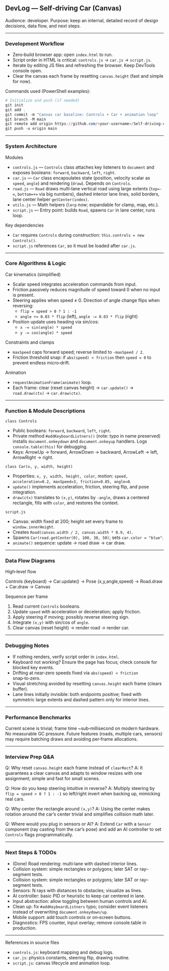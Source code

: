 ## DevLog — Self‑driving Car (Canvas)

Audience: developer. Purpose: keep an internal, detailed record of design decisions, data flow, and next steps.

---

### Development Workflow

- Zero‑build browser app: open `index.html` to run.
- Script order in HTML is critical: `controls.js` → `car.js` → `script.js`.
- Iterate by editing JS files and refreshing the browser. Keep DevTools console open.
- Clear the canvas each frame by resetting `canvas.height` (fast and simple for now).

Commands used (PowerShell examples):

```powershell
# Initialize and push (if needed)
git init
git add .
git commit -m "Canvas car baseline: Controls + Car + animation loop"
git branch -M main
git remote add origin https://github.com/<your-username>/Self-driving-car.git
git push -u origin main
```

---

### System Architecture

Modules

- `controls.js` — `Controls` class attaches key listeners to `document` and exposes booleans: `forward`, `backward`, `left`, `right`.
- `car.js` — `Car` class encapsulates state (position, velocity scalar as `speed`, `angle`) and rendering (`draw`). Depends on `Controls`.
- `road.js` — `Road` draws multi‑lane vertical road using large extents (`top=-∞`, `bottom=+∞` via big numbers), dashed interior lane lines, solid borders, lane center helper `getCenter(index)`.
- `utils.js` — Math helpers (`lerp` now; expandable for clamp, map, etc.).
- `script.js` — Entry point: builds `Road`, spawns `Car` in lane center, runs loop.

Key dependencies

- `Car` requires `Controls` during construction: `this.controls = new Controls()`.
- `script.js` references `Car`, so it must be loaded after `car.js`.

---

### Core Algorithms & Logic

Car kinematics (simplified)

- Scalar speed integrates acceleration commands from input.
- Friction passively reduces magnitude of speed toward 0 when no input is present.
- Steering applies when speed ≠ 0. Direction of angle change flips when reversing:
  - `flip = speed > 0 ? 1 : -1`
  - `angle += 0.03 * flip` (left), `angle -= 0.03 * flip` (right)
- Position update uses heading via sin/cos:
  - `x -= sin(angle) * speed`
  - `y -= cos(angle) * speed`

Constraints and clamps

- `maxSpeed` caps forward speed; reverse limited to `-maxSpeed / 2`.
- Friction threshold snap: if `abs(speed) < friction` then `speed = 0` to prevent endless micro‑drift.

Animation

- `requestAnimationFrame(animate)` loop.
- Each frame: clear (reset canvas height) → `car.update()` → `road.draw(ctx)` → `car.draw(ctx)`.

---

### Function & Module Descriptions

`class Controls`

- Public booleans: `forward`, `backward`, `left`, `right`.
- Private method `#addKeyboardListners()` (note: typo in name preserved) installs `document.onkeydown` and `document.onkeyup` handlers. Logs `console.table(this)` for debugging.
- Keys: ArrowUp → forward, ArrowDown → backward, ArrowLeft → left, ArrowRight → right.

`class Car(x, y, width, height)`

- Properties: `x, y, width, height, color`, motion: `speed, acceleration=0.2, maxSpeed=3, friction=0.05, angle=0`.
- `update()` implements acceleration, friction, steering flip, and pose integration.
- `draw(ctx)` translates to `(x,y)`, rotates by `-angle`, draws a centered rectangle, fills with `color`, and restores the context.

`script.js`

- Canvas: width fixed at 200; height set every frame to `window.innerHeight`.
- Creates `Road(canvas.width / 2, canvas.width * 0.9, 4)`.
- Spawns `Car(road.getCenter(0), 100, 30, 50)`; sets `car.color = "blue"`.
- `animate()` sequence: update → road draw → car draw.

---

### Data Flow Diagrams

High‑level flow

Controls (keyboard) → Car.update() → Pose (x,y,angle,speed) → Road.draw + Car.draw → Canvas

Sequence per frame

1. Read current `Controls` booleans.
2. Update `speed` with acceleration or deceleration; apply friction.
3. Apply steering if moving; possibly reverse steering sign.
4. Integrate `(x,y)` with sin/cos of `angle`.
5. Clear canvas (reset height) → render road → render car.

---

### Debugging Notes

- If nothing renders, verify script order in `index.html`.
- Keyboard not working? Ensure the page has focus; check console for blocked key events.
- Drifting at near‑zero speeds fixed via `abs(speed) < friction` snap‑to‑zero.
- Visual stretching avoided by resetting `canvas.height` each frame (clears buffer).
- Lane lines initially invisible: both endpoints positive; fixed with symmetric large extents and dashed pattern only for interior lines.

---

### Performance Benchmarks

Current scene is trivial; frame time ~sub‑millisecond on modern hardware. No measurable GC pressure. Future features (roads, multiple cars, sensors) may require batching draws and avoiding per‑frame allocations.

---

### Interview Prep Q&A

Q: Why reset `canvas.height` each frame instead of `clearRect`?
A: It guarantees a clear canvas and adapts to window resizes with one assignment; simple and fast for small scenes.

Q: How do you keep steering intuitive in reverse?
A: Multiply steering by `flip = speed > 0 ? 1 : -1` so left/right invert when backing up, mimicking real cars.

Q: Why center the rectangle around `(x,y)`?
A: Using the center makes rotation around the car’s center trivial and simplifies collision math later.

Q: Where would you plug in sensors or AI?
A: Extend `Car` with a `Sensor` component (ray casting from the car’s pose) and add an AI controller to set `Controls` flags programmatically.

---

### Next Steps & TODOs

- (Done) Road rendering: multi‑lane with dashed interior lines.
- Collision system: simple rectangles or polygons; later SAT or ray–segment tests.
- Collision system: simple rectangles or polygons; later SAT or ray–segment tests.
- Sensors: N rays with distances to obstacles; visualize as lines.
- AI controller: basic PID or heuristic to keep car centered in lane.
- Input abstraction: allow toggling between human controls and AI.
- Clean up: fix `#addKeyboardListners` typo; consider event listeners instead of overwriting `document.onkeydown/up`.
- Mobile support: add touch controls or on‑screen buttons.
- Diagnostics: FPS counter, input overlay; remove console.table in production.

---

References in source files

- `controls.js`: keyboard mapping and debug logs.
- `car.js`: physics constants, steering flip, drawing routine.
- `script.js`: canvas lifecycle and animation loop.
